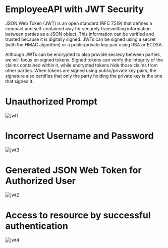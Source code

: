 # EmployeeAPI with JWT Security 

JSON Web Token (JWT) is an open standard (RFC 7519) that defines a compact and self-contained way for securely transmitting information between parties as a JSON object.
This information can be verified and trusted because it is digitally signed. JWTs can be signed using a secret (with the HMAC algorithm) or a public/private key pair using RSA or ECDSA.

Although JWTs can be encrypted to also provide secrecy between parties, we will focus on signed tokens. Signed tokens can verify the integrity of the claims contained within it, while encrypted tokens hide those claims from other parties. When tokens are signed using public/private key pairs, the signature also certifies that only the party holding the private key is the one that signed it.


# Unauthorized Prompt

![jwt1](https://github.com/THEPHD1331/EmployeeAPI-JwtSecurity/assets/126282296/db898f5a-d914-43c2-b451-cefabbdf25a5)


# Incorrect Username and Password

![jwt3](https://github.com/THEPHD1331/EmployeeAPI-JwtSecurity/assets/126282296/9bedb454-adca-4607-9ced-911e451bd4b1)


# Generated JSON Web Token for Authorized User

![jwt2](https://github.com/THEPHD1331/EmployeeAPI-JwtSecurity/assets/126282296/798bafe9-a230-466d-bc3b-cf38c5ee63b4)


# Access to resource by successful authentication

![jwt4](https://github.com/THEPHD1331/EmployeeAPI-JwtSecurity/assets/126282296/b8abaffd-4c22-44fc-96b5-6026e275236f)
